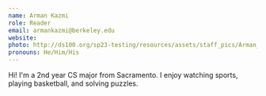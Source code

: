 ```yaml
---
name: Arman Kazmi
role: Reader
email: armankazmi@berkeley.edu
website: 
photo: http://ds100.org/sp23-testing/resources/assets/staff_pics/Arman_Kazmi - Arman Kazmi.png
pronouns: He/Him/His
---
```

Hi! I'm a 2nd year CS major from Sacramento. I enjoy watching sports, playing basketball, and solving puzzles. 

